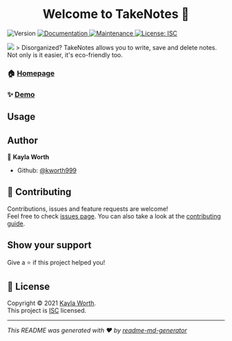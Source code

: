 <h1 align="center">Welcome to TakeNotes 👋</h1>
<p>
  <img alt="Version" src="https://img.shields.io/badge/version-1.0.0-blue.svg?cacheSeconds=2592000" />
  <a href="https://github.com/kworth999/TakeNotes#readme" target="_blank">
    <img alt="Documentation" src="https://img.shields.io/badge/documentation-yes-brightgreen.svg" />
  </a>
  <a href="https://github.com/kworth999/TakeNotes/graphs/commit-activity" target="_blank">
    <img alt="Maintenance" src="https://img.shields.io/badge/Maintained%3F-yes-green.svg" />
  </a>
  <a href="https://github.com/kworth999/TakeNotes/blob/master/LICENSE" target="_blank">
    <img alt="License: ISC" src="https://img.shields.io/github/license/kworth999/takenotes" />
  </a>
</p>
<img src="https://user-images.githubusercontent.com/74362605/109748460-26ba8180-7b96-11eb-9134-7875fdfa7d76.png">
> Disorganized? TakeNotes allows you to write, save and delete notes. Not only is it easier, it's eco-friendly too.

### 🏠 [Homepage](https://github.com/kworth999/TakeNotes#readme)

### ✨ [Demo](https://takenotes-abc.herokuapp.com/)


## Usage



## Author

👤 **Kayla Worth**

* Github: [@kworth999](https://github.com/kworth999)

## 🤝 Contributing

Contributions, issues and feature requests are welcome!<br />Feel free to check [issues page](https://github.com/kworth999/TakeNotes/issues). You can also take a look at the [contributing guide](https://github.com/kworth999/TakeNotes/blob/master/CONTRIBUTING.md).

## Show your support

Give a ⭐️ if this project helped you!

## 📝 License

Copyright © 2021 [Kayla Worth](https://github.com/kworth999).<br />
This project is [ISC](https://github.com/kworth999/TakeNotes/blob/master/LICENSE) licensed.

***
_This README was generated with ❤️ by [readme-md-generator](https://github.com/kefranabg/readme-md-generator)_
